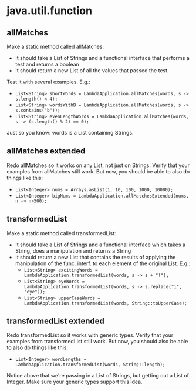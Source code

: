 # java.util.function

## allMatches

Make a static method called allMatches:
- It should take a List of Strings and a functional interface that performs a test and returns a boolean
- It should return a new List of all the values that passed the test. 

Test it with several examples. E.g.:
- `List<String> shortWords = LambdaApplication.allMatches(words, s -> s.length() < 4);`
- `List<String> wordsWithB = LambdaApplication.allMatches(words, s -> s.contains("b"));`
- `List<String> evenLengthWords = LambdaApplication.allMatches(words, s -> (s.length() % 2) == 0);`

Just so you know: words is a List containing Strings.

## allMatches extended

Redo allMatches so it works on any List, not just on Strings. 
Verify that your examples from allMatches still work. But now, you should be able to also do things like this:
- `List<Integer> nums = Arrays.asList(1, 10, 100, 1000, 10000);`
- `List<Integer> bigNums = LambdaApplication.allMatchesExtended(nums, n -> n>500);`

## transformedList

Make a static method called transformedList:
- It should take a List of Strings and a functional interface which takes a String, does a manipulation and returns a String
- It should return a new List that contains the results of applying the manipulation of the func. interf. to each element of the original List. E.g.:
    - `List<String> excitingWords = LambdaApplication.transformedList(words, s -> s + "!");`
    - `List<String> eyeWords = LambdaApplication.transformedList(words, s -> s.replace("i", "eye"));`
    - `List<String> upperCaseWords = LambdaApplication.transformedList(words, String::toUpperCase);`
    
## transformedList extended

Redo transformedList so it works with generic types. Verify that your examples from transformedList still work.
But now, you should also be able to also do things like this:
- `List<Integer> wordLengths = LambdaApplication.transformedList(words, String::length);`

Notice above that we're passing in a List of Strings, but getting out a List of Integer. Make sure your
generic types support this idea.

